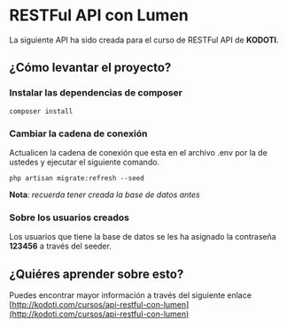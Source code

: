 # RESTFul API con Lumen
La siguiente API ha sido creada para el curso de RESTFul API de **KODOTI**.

## ¿Cómo levantar el proyecto?

### Instalar las dependencias de composer
`composer install`

### Cambiar la cadena de conexión
Actualicen la cadena de conexión que esta en el archivo .env por la de ustedes y ejecutar el siguiente comando.

```php artisan migrate:refresh --seed```

**Nota**: *recuerda tener creada la base de datos antes*

### Sobre los usuarios creados
Los usuarios que tiene la base de datos se les ha asignado la contraseña **123456** a través del seeder.

## ¿Quiéres aprender sobre esto?
Puedes encontrar mayor información a través del siguiente enlace [http://kodoti.com/cursos/api-restful-con-lumen](http://kodoti.com/cursos/api-restful-con-lumen)
